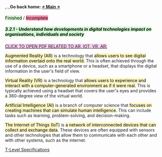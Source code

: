 ,..,**Go back home: <a href="https://rockartist33.github.io/testing/">⭐ Main ⭐</a>**

<mark style="background: #BBFABBA6;">Finished</mark> / <mark style="background: #FF5582A6;">Incomplete</mark>

##### <mark style="background: #BBFABBA6;">3.2.1 - Understand how developments in digital technologies impact on organisations, individuals and society</mark>

<mark style="background: #FFB8EBA6;"><a href="https://rockartist33.github.io/testing/content/Misc/pdf/IOT,AR,VR,AI.pdf">CLICK TO OPEN PDF RELATED TO AR, IOT, VR, AR: 
</a></mark>

<mark style="background: #FFF3A3A6;">Augmented Reality (AR)</mark> is a technology that <mark style="background: #FFF3A3A6;">allows users to see digital information overlaid onto the real world.</mark> This is often achieved through the use of a device, such as a smartphone or a headset, that displays the digital information in the user's field of view.

<mark style="background: #FFF3A3A6;">Virtual Reality (VR)</mark> is a technology that <mark style="background: #FFF3A3A6;">allows users to experience and interact with a computer-generated environment as if it were real.</mark> This is typically achieved using a headset that covers the user's eyes and provides a 360-degree view of the virtual world.

<mark style="background: #FFF3A3A6;">Artificial Intelligence (AI)</mark> is a branch of computer science that <mark style="background: #FFF3A3A6;">focuses on creating machines that can simulate human intelligence</mark>. This can include tasks such as learning, problem-solving, and decision-making.

<mark style="background: #FFF3A3A6;">The Internet of Things (IoT)</mark> is <mark style="background: #FFF3A3A6;">a network of interconnected devices that can collect and exchange data</mark>. These devices are often equipped with sensors and other technologies that allow them to communicate with each other and with other systems, such as the internet.

<a href="https://rockartist33.github.io/testing/content/Misc/pdf/t-level-spec-2020.pdf">T-Level Specifications</a>
